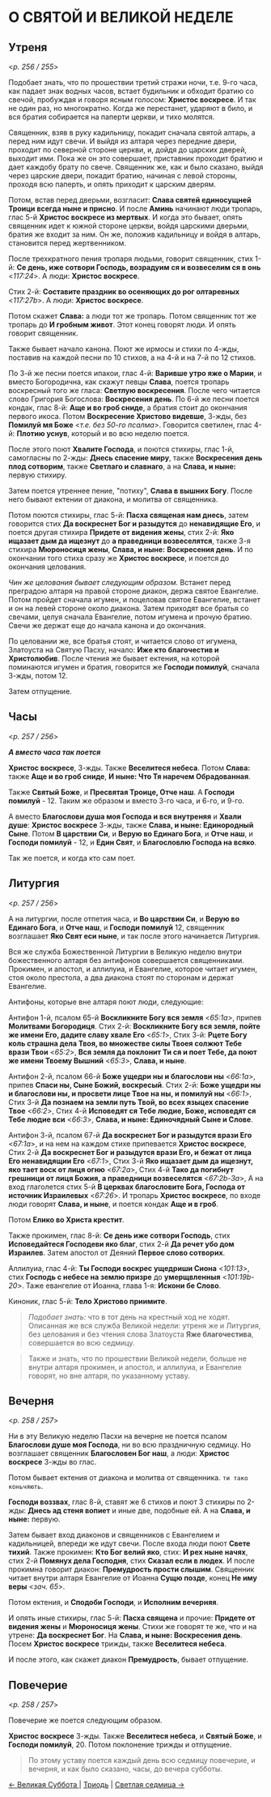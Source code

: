 
# О СВЯТОЙ И ВЕЛИКОЙ НЕДЕЛЕ

## Утреня

<*p. 256 / 255*>

Подобает знать, что по прошествии третий стражи ночи, т.е. 9-го часа, как падает знак водных часов, 
встает будильник и обходит братию со свечой, пробуждая и говоря ясным голосом: **Христос воскресе**. 
И так не один раз, но многократно. Когда же перестанет, ударяют в било, и вся братия собирается 
на паперти церкви, и тихо молятся. 

Священник, взяв в руку кадильницу, покадит сначала святой алтарь, а перед ним идут свечи. И выйдя 
из алтаря через передние двери, проходит по северной стороне церкви, и, дойдя до царских дверей, 
выходит ими. Пока же он это совершает, приставник проходит братию и дает каждобу брату по свече. 
Священник же, как и было сказано, выйдя через царские двери, покадит братию, начиная с левой стороны, 
проходя всю паперть, и опять приходит к царским дверям.  

Потом, встав перед дверьми, возгласит: **Слава святей единосущней Троици всегда ныне и присно**. 
И после **Аминь** начинают люди тропарь, глас 5-й **Христос воскресе из мертвых**. 
И когда это бывает, опять священник идет к южной стороне церкви, войдя царскими дверьми, 
братия же входит за ним. Он же, положив кадильницу и войдя в алтарь, становится перед жертвенником. 

После трехкратного пения тропаря людьми, говорит священник, 
стих 1-й: **Се день, иже сотвори Господь, возрадуим ся и возвеселим ся в онь** <*117:24*>.
А люди: **Христос воскресе**. 

Стих 2-й: **Составите праздник во осеняющих до рог олтаревных** <*117:27b*>. А люди: **Христос воскресе**. 

Потом скажет **Слава:** а люди тот же тропарь. Потом священник тот же тропарь до **И гробным живот**.
Этот конец говорят люди. И опять говорит священник.
  
Также бывает начало канона. Поют же ирмосы и стихи по 4-жды, поставив на каждой песни по 10 стихов, 
а на 4-й и на 7-й по 12 стихов.

По 3-й же песни поется ипакои, глас 4-й: **Варивше утро яже о Марии**, и вместо Богородична, как 
скажут певцы **Слава**, поется тропарь воскресный того же гласа: **Светлую воскресения**. 
После чего читается слово Григория Богослова: **Воскресения день**.
По 6-й же песни поется кондак, глас 8-й: **Аще и во гроб сниде**, а братия стоит до окончания первого икоса. 
Потом **Воскресение Христово видевше**, 3-жды, без **Помилуй мя Боже** <*т.е. без 50-го псалма*>.
Говорится светилен, глас 4-й: **Плотию уснув**, который и во всю неделю поется. 

После этого поют **Хвалите Господа**, и поются стихиры, глас 1-й, самогласны по 2-жды: 
**Днесь спасение миру**, также **Воскресения день плод сотворим**, также **Светлаго и славнаго**,
а на **Слава, и ныне:** первую стихиру.

Затем поется утреннее пение, "потиху", **Слава в вышних Богу**. После него бывают ектении от диакона, 
и молитва от священника.

Потом поются стихиры, глас 5-й: **Пасха священая нам днесь**, 
затем говорится стих **Да воскреснет Бог и разыдутся** до **ненавидящие Его**, 
и поется другая стихира **Придете от видения жены**, 
стих 2-й: **Яко ищазает дым да ищезнут** до **а праведници возвеселятся**, 
также 3-я стихира **Мюроносиця жены**, **Слава, и ныне:** **Воскресения день**.
И по окончании того стиха сразу же **Христос воскресе**, и поется до окончания целования.

*Чин же целования бывает следующим образом.* Встанет перед преградою алтаря на правой стороне диакон, 
держа святое Евангелие. Потом пройдет сначала игумен, и поцеловав святое Евангелие, встанет и он 
на левей стороне около диакона. Затем приходят все братья со свечами, целуя сначала Евангелие, потом
игумена и прочую братию. Свечи же держат еще до начала канона и до окончания.

По целовании же, все братья стоят, и читается слово от игумена, Златоуста на Святую Пасху, начало: 
**Иже кто благочестив и Христолюбив**.
После чтения же бывает ектения, на которой поминаются игумен и братия, говорится же **Господи помилуй**, 
сначала 3-жды, потом 12.

Затем отпущение.

## Часы

<*p. 257 / 256*>

***А вместо часа так поется*** 

**Христос воскресе**, 3-жды. Также **Веселитеся небеса**. 
Потом **Слава:** также **Аще и во гроб сниде**,
**И ныне: Что Тя наречем Обрадованная**. 

Также **Святый Боже**, и **Пресвятая Троице, Отче наш**. А **Господи помилуй** - 12. Таким же образом 
и вместо 3-го часа, и 6-го, и 9-го.

А вместо **Благослови душа моя Господа и вся внутреняя** и **Хвали душе**:
**Христос воскресе** 3-жды, также **Слава, и ныне: Единородный Сыне**.
Потом **В царствии Си**, и **Верую во Единаго Бога**, и **Отче наш**,
и **Господи помилуй** - 12, и **Един Свят**, и **Благословлю Господа на всяко**.

Так же поется, и когда кто сам поет.

## Литургия

<*p. 257 / 256*>

А на литургии, после отпетия часа, и **Во царствии Си**, и **Верую во Единаго Бога**,
и **Отче наш**, и **Господи помилуй** 12, священник возглашает **Яко Свят еси ныне**,
и так после этого начинается Литургия.

Вся же служба Божественной Литургии в Великую неделю внутри божественного алтаря без антифонов 
совершается священниками. Прокимен, и апостол, и аллилуиа, и Евангелие, которое читает игумен, стоя 
около престола, а два диакона стоят по сторонам и держат Евангелие.

Антифоны, которые вне алтаря поют люди, следующие:

Антифон 1-й, псалом 65-й **Воскликните Богу вся земля** <*65:1a*>, припев **Молитвами Богородиця**.
Стих 2-й: **Воскликните Богу вся земля, пойте же имени Его, дадите славу хвале Его** <*65:1*>,
Стих 3-й: **Рцете Богу коль страшна дела Твоя, во множестве силы Твоея солжют Тебе врази Твои** <*65:2*>,
**Вся земля да поклонит Ти ся и поет Тебе, да поют же имени Твоему Вышний** <*65:3*>,
**Слава, и ныне**.

Антифон 2-й, псалом 66-й **Боже ущедри ны и благослови ны** <*66:1a*>,
припев **Спаси ны, Сыне Божий, воскресый**.
Стих 2-й: **Боже ущедри ны и благослови ны, и просвети лице Твое на ны, и помилуй ны** <*66:1*>,
Стих 3-й **Да познаем на земли путь Твой, во всех языцех спасение Твое** <*66:2*>,
Стих 4-й **Исповедят ся Тебе людие, Боже, исповедят ся Тебе людие вси** <*66:3*>,
**Слава, и ныне: Единочядный Сыне и Слове**.
 
Антифон 3-й, псалом 67-й **Да воскреснет Бог и разыдутся врази Его** <*67:1a*>,
и на нем на каждом стихе припевается **Христос воскресе**,
Стих 2-й **Да воскреснет Бог и разыдутся врази Его, и бежат от лица Его ненавидящии Его** <*67:1*>,
Стих 3-й **Яко ищазает дым да ищезнут, яко тает воск от лиця огню** <*67:2a*>,
Стих 4-й **Тако да погибнут грешници от лиця Божия, а праведници возвеселятся** <*67:2b-3a*>,
А на вход глаголется стих 5-й **В церквах благословите Бога, Господа от источник Израилевых** <*67:26*>.
И тропарь **Христос воскресе**, по входе люди говорят **Слава, и ныне**, и поется кондак **Аще и в гроб**.

Потом **Елико во Христа крестит**.

Также прокимен, глас 8-й: **Се день иже сотвори Господь**,
стих **Исповедайтеся Господеви яко благ**,
стих 2-й **Да речет убо дом Израилев**.
Затем апостол от Деяний **Первое слово сотворих**.

Аллилуиа, глас 4-й: **Ты Господи воскрес ущедриши Сиона** <*101:13*>,
стих **Господь с небесе на землю призре** до **умерщвленныя** <*101:19b-20*>.
Таже евангелие от Иоанна, глава 1-я: **Искони бе Слово**.

Киноник, глас 5-й: **Тело Христово приимите**.

> *Подобает знать:* что в тот день на крестный ход не ходят. Описанная же вся служба Великой недели: 
> утреня же и Литургия, без целования и без чтения слова Златоуста **Яже благочестива**, совершается 
> во всю седмицу. 

> Также и знать, что по прошествии Великой недели, больше не внутри алтаря прокимен, и апостол, 
> и аллилуиа, и Евангелие говорят, но вне алтаря, по указанному уставу.

## Вечерня

<*p. 258 / 257*>

Ни в эту Великую неделю Пасхи на вечерне не поется псалом **Благослови душе моя Господа**, 
ни во всю праздничную седмицу. Но возглашает священник **Благословен Бог наш**, а люди: 
**Христос воскресе** 3-жды во глас. 

Потом бывает ектения от диакона и молитва от священника. `ти тако коньчяють`.

**Господи воззвах**, глас 8-й, ставят же 6 стихов и поют 3 стихиры по 2-жды: **Днесь ад стеня вопиет** 
и иные две, подобные ей. А на **Слава, и ныне:** первую.  

Затем бывает вход диаконов и священников с Евангелием и кадильницей, впереди же идут свечи. 
После входа люди поют **Свете тихий**. Также прокимен: **Кто Бог велий яко**,
стих: **И рех ныне начях**, 
стих 2-й **Помянух дела Господня**,
стих **Сказал если в людех**.
И после прокимна говорит диакон: **Премудрость прости слышим**.
Священник читает внутри алтаря Евангелие от Иоанна **Сущю позде**, конец **Не иму веры** <*зач. 65*>.

Потом ектения, и **Сподоби Господи**, и **Исполним вечерняя**.

И опять иные стихиры, глас 5-й: **Пасха священа** и прочие: **Придете от видения жены** 
и **Мюроносиця жены**. Стихи же говорят те же, что и на утрене: **Да воскреснет Бог**.
На **Слава, и ныне: Воскресения день**. Посем **Христос воскресе** трижды, также **Веселитеся небеса**.

И после этого, как скажет диакон **Премудрость**, бывает отпущение.

## Повечерие

<*p. 258 / 257*>

Повечерие же поется следующим образом. 

**Христос воскресе** 3-жды. Также **Веселитеся небеса**, и **Святый Боже**, и **Господи помилуй**, 20.
Потом поклонение трижды и отпущение.

> По этому уставу поется каждый день всю седмицу повечерие, и вечерня, и как было сказано, часы, 
> до вечера субботы. 

[← Великая Суббота ](A_24_AST_great_saturday.md) | [Триодь](README.md) | [Светлая седмица →](B_02_AST_easter_week.ru.md)

